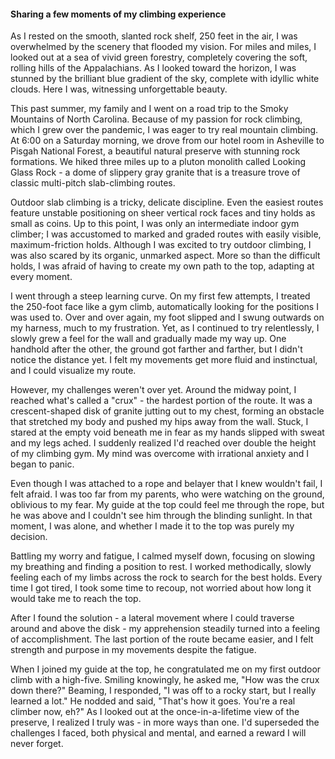 #### Sharing a few moments of my climbing experience

As I rested on the smooth, slanted rock shelf, 250 feet in the air, I was overwhelmed by the scenery that flooded my vision. For miles and miles, I looked out at a sea of vivid green forestry, completely covering the soft, rolling hills of the Appalachians. As I looked toward the horizon, I was stunned by the brilliant blue gradient of the sky, complete with idyllic white clouds. Here I was, witnessing unforgettable beauty. 

This past summer, my family and I went on a road trip to the Smoky Mountains of North Carolina. Because of my passion for rock climbing, which I grew over the pandemic, I was eager to try real mountain climbing. At 6:00 on a Saturday morning, we drove from our hotel room in Asheville to Pisgah National Forest, a beautiful natural preserve with stunning rock formations. We hiked three miles up to a pluton monolith called Looking Glass Rock - a dome of slippery gray granite that is a treasure trove of classic multi-pitch slab-climbing routes. 

Outdoor slab climbing is a tricky, delicate discipline. Even the easiest routes feature unstable positioning on sheer vertical rock faces and tiny holds as small as coins. Up to this point, I was only an intermediate indoor gym climber; I was accustomed to marked and graded routes with easily visible, maximum-friction holds. Although I was excited to try outdoor climbing, I was also scared by its organic, unmarked aspect. More so than the difficult holds, I was afraid of having to create my own path to the top, adapting at every moment. 

I went through a steep learning curve. On my first few attempts, I treated the 250-foot face like a gym climb, automatically looking for the positions I was used to. Over and over again, my foot slipped and I swung outwards on my harness, much to my frustration. Yet, as I continued to try relentlessly, I slowly grew a feel for the wall and gradually made my way up. One handhold after the other, the ground got farther and farther, but I didn't notice the distance yet. I felt my movements get more fluid and instinctual, and I could visualize my route. 

However, my challenges weren't over yet. Around the midway point, I reached what's called a "crux" - the hardest portion of the route. It was a crescent-shaped disk of granite jutting out to my chest, forming an obstacle that stretched my body and pushed my hips away from the wall. Stuck, I stared at the empty void beneath me in fear as my hands slipped with sweat and my legs ached. I suddenly realized I'd reached over double the height of my climbing gym. My mind was overcome with irrational anxiety and I began to panic. 

Even though I was attached to a rope and belayer that I knew wouldn't fail, I felt afraid. I was too far from my parents, who were watching on the ground, oblivious to my fear. My guide at the top could feel me through the rope, but he was above and I couldn't see him through the blinding sunlight. In that moment, I was alone, and whether I made it to the top was purely my decision. 

Battling my worry and fatigue, I calmed myself down, focusing on slowing my breathing and finding a position to rest. I worked methodically, slowly feeling each of my limbs across the rock to search for the best holds. Every time I got tired, I took some time to recoup, not worried about how long it would take me to reach the top.

After I found the solution - a lateral movement where I could traverse around and above the disk - my apprehension steadily turned into a feeling of accomplishment. The last portion of the route became easier, and I felt strength and purpose in my movements despite the fatigue. 

When I joined my guide at the top, he congratulated me on my first outdoor climb with a high-five. Smiling knowingly, he asked me, "How was the crux down there?" Beaming, I responded, "I was off to a rocky start, but I really learned a lot." He nodded and said, "That's how it goes. You're a real climber now, eh?" As I looked out at the once-in-a-lifetime view of the preserve, I realized I truly was - in more ways than one. I'd superseded the challenges I faced, both physical and mental, and earned a reward I will never forget. 
